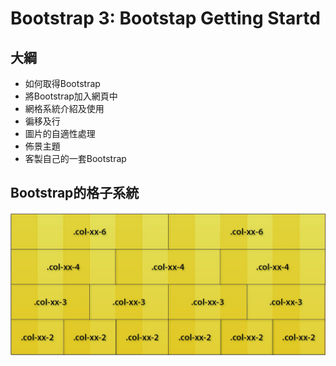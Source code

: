 # Bootstrap 3: Bootstap Getting Startd

## 大綱

- 如何取得Bootstrap
- 將Bootstrap加入網頁中
- 網格系統介紹及使用
- 徧移及行
- 圖片的自適性處理
- 佈景主題
- 客製自己的一套Bootstrap


## Bootstrap的格子系統

![格子系統](images/bootstrap-1.jpg "格子系統")

